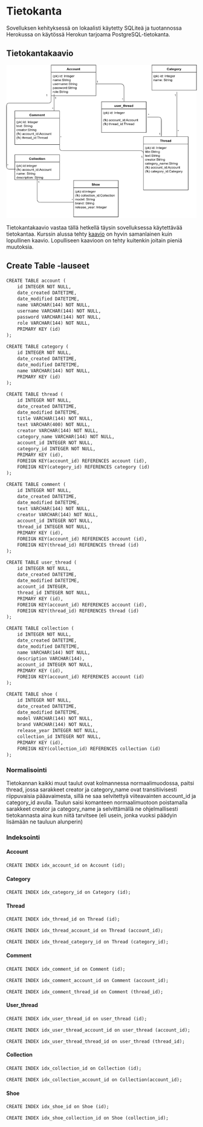 # Tietokanta

Sovelluksen kehityksessä on lokaalisti käytetty SQLiteä ja tuotannossa Herokussa on käytössä Herokun tarjoama PostgreSQL-tietokanta.

## Tietokantakaavio


<img src="https://github.com/OlliJ5/Shneakers/blob/master/documentation/tietokantakaavioUpdated.png" width="700">

Tietokantakaavio vastaa tällä hetkellä täysin sovelluksessa käytettävää tietokantaa. Kurssin alussa tehty [kaavio](https://github.com/OlliJ5/Shneakers/blob/master/documentation/Tietokantakaavio.png)
on hyvin samanlainen kuin lopullinen kaavio. Lopulliseen kaavioon on tehty kuitenkin joitain pieniä muutoksia.

## Create Table -lauseet

```
CREATE TABLE account (
	id INTEGER NOT NULL, 
	date_created DATETIME, 
	date_modified DATETIME, 
	name VARCHAR(144) NOT NULL, 
	username VARCHAR(144) NOT NULL, 
	password VARCHAR(144) NOT NULL, 
	role VARCHAR(144) NOT NULL, 
	PRIMARY KEY (id)
);
```

```
CREATE TABLE category (
	id INTEGER NOT NULL, 
	date_created DATETIME, 
	date_modified DATETIME, 
	name VARCHAR(144) NOT NULL, 
	PRIMARY KEY (id)
);
```

```
CREATE TABLE thread (
	id INTEGER NOT NULL, 
	date_created DATETIME, 
	date_modified DATETIME, 
	title VARCHAR(144) NOT NULL, 
	text VARCHAR(400) NOT NULL, 
	creator VARCHAR(144) NOT NULL, 
	category_name VARCHAR(144) NOT NULL, 
	account_id INTEGER NOT NULL, 
	category_id INTEGER NOT NULL, 
	PRIMARY KEY (id), 
	FOREIGN KEY(account_id) REFERENCES account (id), 
	FOREIGN KEY(category_id) REFERENCES category (id)
);
```

```
CREATE TABLE comment (
	id INTEGER NOT NULL, 
	date_created DATETIME, 
	date_modified DATETIME, 
	text VARCHAR(144) NOT NULL, 
	creator VARCHAR(144) NOT NULL, 
	account_id INTEGER NOT NULL, 
	thread_id INTEGER NOT NULL, 
	PRIMARY KEY (id), 
	FOREIGN KEY(account_id) REFERENCES account (id), 
	FOREIGN KEY(thread_id) REFERENCES thread (id)
);
```

```
CREATE TABLE user_thread (
	id INTEGER NOT NULL, 
	date_created DATETIME, 
	date_modified DATETIME, 
	account_id INTEGER, 
	thread_id INTEGER NOT NULL, 
	PRIMARY KEY (id), 
	FOREIGN KEY(account_id) REFERENCES account (id), 
	FOREIGN KEY(thread_id) REFERENCES thread (id)
);
```

```
CREATE TABLE collection (
	id INTEGER NOT NULL, 
	date_created DATETIME, 
	date_modified DATETIME, 
	name VARCHAR(144) NOT NULL, 
	description VARCHAR(144), 
	account_id INTEGER NOT NULL, 
	PRIMARY KEY (id), 
	FOREIGN KEY(account_id) REFERENCES account (id)
);
```

```
CREATE TABLE shoe (
	id INTEGER NOT NULL, 
	date_created DATETIME, 
	date_modified DATETIME, 
	model VARCHAR(144) NOT NULL, 
	brand VARCHAR(144) NOT NULL, 
	release_year INTEGER NOT NULL, 
	collection_id INTEGER NOT NULL, 
	PRIMARY KEY (id), 
	FOREIGN KEY(collection_id) REFERENCES collection (id)
);
```

### Normalisointi

Tietokannan kaikki muut taulut ovat kolmannessa normaalimuodossa, paitsi thread, jossa sarakkeet creator ja category_name ovat 
transitiivisesti riippuvaisia pääavaimesta, sillä ne saa selvitettyä viiteavainten account_id ja category_id avulla. Taulun saisi 
komanteen normaalimuotoon poistamalla sarakkeet creator ja category_name ja selvittämällä ne ohjelmallisesti tietokannasta aina 
kun niitä tarvitsee (eli usein, jonka vuoksi päädyin lisämään ne tauluun alunperin)

### Indeksointi
#### Account
```
CREATE INDEX idx_account_id on Account (id);
```
#### Category
```
CREATE INDEX idx_category_id on Category (id);
```
#### Thread
```
CREATE INDEX idx_thread_id on Thread (id);
```
```
CREATE INDEX idx_thread_account_id on Thread (account_id);
```
```
CREATE INDEX idx_thread_category_id on Thread (category_id);
```
#### Comment
```
CREATE INDEX idx_comment_id on Comment (id);
```
```
CREATE INDEX idx_comment_account_id on Comment (account_id);
```
```
CREATE INDEX idx_comment_thread_id on Comment (thread_id);
```
#### User_thread
```
CREATE INDEX idx_user_thread_id on user_thread (id);
```
```
CREATE INDEX idx_user_thread_account_id on user_thread (account_id);
```
```
CREATE INDEX idx_user_thread_thread_id on user_thread (thread_id);
```
#### Collection
```
CREATE INDEX idx_collection_id on Collection (id);
```
```
CREATE INDEX idx_collection_account_id on Collection(account_id);
```
#### Shoe
```
CREATE INDEX idx_shoe_id on Shoe (id);
```
```
CREATE INDEX idx_shoe_collection_id on Shoe (collection_id);
```
